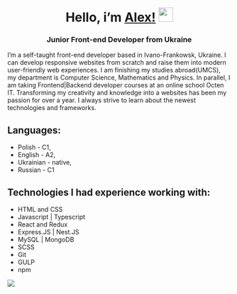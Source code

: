
<h1 align="center">Hello, i’m <a href="https://bielowalex.github.io" target="_blank"> Alex!</a> 
<img src="https://github.com/blackcater/blackcater/raw/main/images/Hi.gif" height="32"/></h1>
<h3 align="center">Junior Front-end Developer from Ukraine</h3>

I’m a self-taught front-end developer based in Ivano-Frankowsk, Ukraine. I can develop responsive websites from scratch and raise them into modern user-friendly web experiences.
I am finishing my studies abroad(UMCS), my department is Computer Science, Mathematics and Physics. In parallel, I am taking Frontend|Backend developer courses at an online school Octen IT.
Transforming my creativity and knowledge into a websites has been my passion for over a year. I always strive to learn about the newest technologies and frameworks.

## Languages:
* Polish - C1,
* English - A2,
* Ukrainian - native,
* Russian - C1

## Technologies I had experience working with:
* HTML and CSS
* Javascript | Typescript
* React and Redux
* Express.JS | Nest.JS
* MySQL | MongoDB
* SCSS
* Git
* GULP
* npm

![](https://github-profile-summary-cards.vercel.app/api/cards/repos-per-language?username=BielowAlex&theme=solarized_dark)
